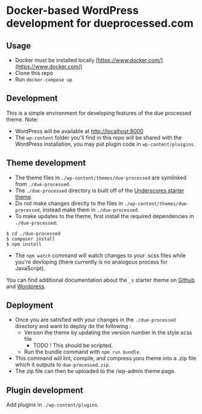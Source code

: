# Docker-based WordPress development for dueprocessed.com

## Usage

- Docker must be installed locally [https://www.docker.com/](https://www.docker.com/)
- Clone this repo
- Run `docker-compose up`

## Development

This is a simple environment for developing features of the due processed theme. Note:

- WordPress will be available at [http://localhost:8000](http://localhost:8000)
- The `wp-content` folder you'll find in this repo will be shared with the WordPress installation, you may put plugin code in `wp-content/pluigins`.

## Theme development

- The theme files in `./wp-content/themes/due-processed` are symlinked from `./due-processed`.
- The `./due-processed` directory is built off of the [Underscores starter theme](https://underscores.me/).
- Do not make changes directly to the files in `./wp-content/themes/due-processed`, instead make them in `./due-processed`.
- To make updates to the theme, first install the required dependencies in `./due-processed`:
```
$ cd ./due-processed
$ composer install
$ npm install
```
- The `npm watch` command will watch changes to your .scss files while you're devloping (there currently is no analogous process for JavaScript). 

You can find additional documentation about the `_s` starter theme on [Github](https://github.com/Automattic/\_s) and [Wordpress](https://developer.wordpress.org/themes/getting-started/theme-development-examples/#the-underscores-theme).

## Deployment

- Once you are satisfied with your changes in the `./due-processed` directory and want to deploy do the following : 
	- Version the theme by updating the version number in the style.scss file
		- TODO ! This should be scripted. 
	- Run the bundle command with `npm run bundle`. 
- This command will lint, compile, and compress yoru theme into a .zip file which it outputs to `due-processed.zip`.
- The zip file can then be uploaded to the /wp-admin theme page.



## Plugin development

Add plugins in `./wp-content/plugins`.
